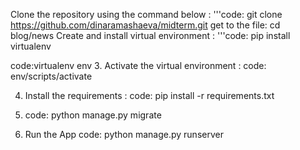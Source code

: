 Clone the repository using the command below :
'''code:
git clone https://github.com/dinaramashaeva/midterm.git
get to the file:
cd blog/news 
Create and install virtual environment :
'''code:
pip install virtualenv

code:virtualenv env
3. Activate the virtual environment :
code:
env/scripts/activate

4. Install the requirements :
code:
pip install -r requirements.txt

5. code: 
python manage.py migrate

5. Run the App
code:
python manage.py runserver

